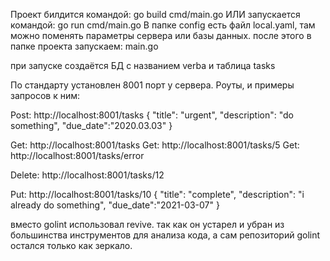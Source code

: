 Проект билдится командой:   go build cmd/main.go 
ИЛИ запускается командой:   go run cmd/main.go
В папке config есть файл local.yaml, там можно поменять параметры сервера или базы данных.
после этого в папке проекта запускаем:  main.go 

при запуске создаётся БД с названием verba и таблица tasks

По стандарту установлен 8001 порт у сервера.
Роуты, и примеры запросов к ним:

Post:   http://localhost:8001/tasks 
{
    "title": "urgent",
    "description": "do something",
    "due_date":"2020.03.03"
}

Get:   	 http://localhost:8001/tasks
Get:  	 http://localhost:8001/tasks/5
Get:  	 http://localhost:8001/tasks/error

Delete:  http://localhost:8001/tasks/12

Put:	 http://localhost:8001/tasks/10
{
    "title": "complete",
    "description": "i already do something",
    "due_date":"2021-03-07"
}




вместо golint использовал revive.
так как он устарел и убран из большинства инструментов для анализа кода, а сам репозиторий golint остался только как зеркало.
